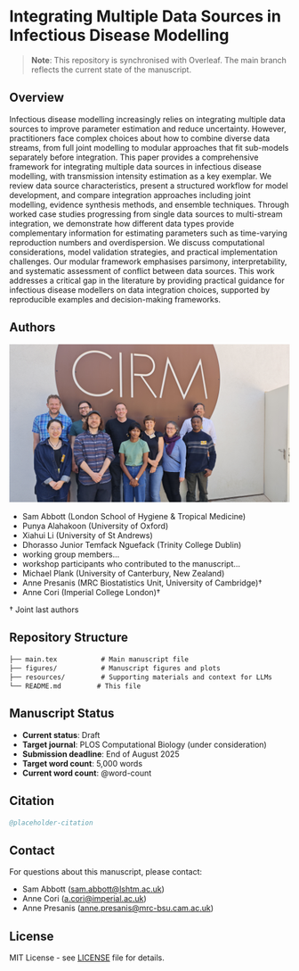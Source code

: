 # Integrating Multiple Data Sources in Infectious Disease Modelling

> **Note**: This repository is synchronised with Overleaf. The main branch reflects the current state of the manuscript.

## Overview

Infectious disease modelling increasingly relies on integrating multiple data sources to improve parameter estimation and reduce uncertainty.
However, practitioners face complex choices about how to combine diverse data streams, from full joint modelling to modular approaches that fit sub-models separately before integration.
This paper provides a comprehensive framework for integrating multiple data sources in infectious disease modelling, with transmission intensity estimation as a key exemplar.
We review data source characteristics, present a structured workflow for model development, and compare integration approaches including joint modelling, evidence synthesis methods, and ensemble techniques.
Through worked case studies progressing from single data sources to multi-stream integration, we demonstrate how different data types provide complementary information for estimating parameters such as time-varying reproduction numbers and overdispersion.
We discuss computational considerations, model validation strategies, and practical implementation challenges.
Our modular framework emphasises parsimony, interpretability, and systematic assessment of conflict between data sources.
This work addresses a critical gap in the literature by providing practical guidance for infectious disease modellers on data integration choices, supported by reproducible examples and decision-making frameworks.

## Authors

![Team Photo](figures/team-photo.jpg)

- Sam Abbott (London School of Hygiene & Tropical Medicine)
- Punya Alahakoon (University of Oxford)
- Xiahui Li (University of St Andrews)
- Dhorasso Junior Temfack Nguefack (Trinity College Dublin)
- working group members...
- workshop participants who contributed to the manuscript...
- Michael Plank (University of Canterbury, New Zealand)
- Anne Presanis (MRC Biostatistics Unit, University of Cambridge)†
- Anne Cori (Imperial College London)†

† Joint last authors

## Repository Structure

```
├── main.tex           # Main manuscript file
├── figures/           # Manuscript figures and plots
├── resources/         # Supporting materials and context for LLMs
└── README.md         # This file
```

## Manuscript Status

- **Current status**: Draft
- **Target journal**: PLOS Computational Biology (under consideration)
- **Submission deadline**: End of August 2025
- **Target word count**: 5,000 words
- **Current word count**: @word-count

## Citation

```bibtex
@placeholder-citation
```

## Contact

For questions about this manuscript, please contact:
- Sam Abbott (sam.abbott@lshtm.ac.uk)
- Anne Cori (a.cori@imperial.ac.uk)
- Anne Presanis (anne.presanis@mrc-bsu.cam.ac.uk)

## License

MIT License - see [LICENSE](LICENSE) file for details.